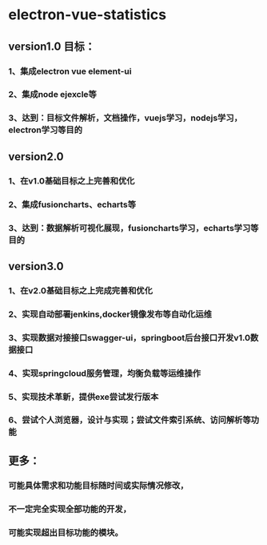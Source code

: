 # electron-vue-statistics
## version1.0 目标：
### 1、集成electron vue element-ui
### 2、集成node ejexcle等
### 3、达到：目标文件解析，文档操作，vuejs学习，nodejs学习，electron学习等目的
## version2.0
### 1、在v1.0基础目标之上完善和优化
### 2、集成fusioncharts、echarts等
### 3、达到：数据解析可视化展现，fusioncharts学习，echarts学习等目的
## version3.0
### 1、在v2.0基础目标之上完成完善和优化
### 2、实现自动部署jenkins,docker镜像发布等自动化运维
### 3、实现数据对接接口swagger-ui，springboot后台接口开发v1.0数据接口
### 4、实现springcloud服务管理，均衡负载等运维操作
### 5、实现技术革新，提供exe尝试发行版本
### 6、尝试个人浏览器，设计与实现；尝试文件索引系统、访问解析等功能
## 更多：
### 可能具体需求和功能目标随时间或实际情况修改，
### 不一定完全实现全部功能的开发，
### 可能实现超出目标功能的模块。
